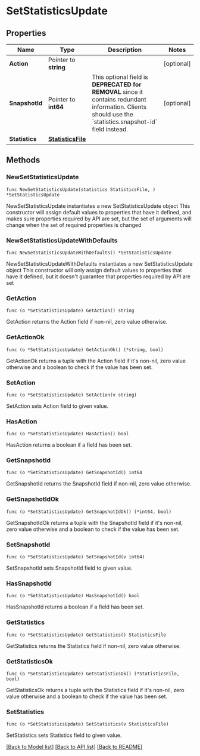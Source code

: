 # SetStatisticsUpdate

## Properties

Name | Type | Description | Notes
------------ | ------------- | ------------- | -------------
**Action** | Pointer to **string** |  | [optional] 
**SnapshotId** | Pointer to **int64** | This optional field is **DEPRECATED for REMOVAL** since it contains redundant information. Clients should use the &#x60;statistics.snapshot-id&#x60; field instead. | [optional] 
**Statistics** | [**StatisticsFile**](StatisticsFile.md) |  | 

## Methods

### NewSetStatisticsUpdate

`func NewSetStatisticsUpdate(statistics StatisticsFile, ) *SetStatisticsUpdate`

NewSetStatisticsUpdate instantiates a new SetStatisticsUpdate object
This constructor will assign default values to properties that have it defined,
and makes sure properties required by API are set, but the set of arguments
will change when the set of required properties is changed

### NewSetStatisticsUpdateWithDefaults

`func NewSetStatisticsUpdateWithDefaults() *SetStatisticsUpdate`

NewSetStatisticsUpdateWithDefaults instantiates a new SetStatisticsUpdate object
This constructor will only assign default values to properties that have it defined,
but it doesn't guarantee that properties required by API are set

### GetAction

`func (o *SetStatisticsUpdate) GetAction() string`

GetAction returns the Action field if non-nil, zero value otherwise.

### GetActionOk

`func (o *SetStatisticsUpdate) GetActionOk() (*string, bool)`

GetActionOk returns a tuple with the Action field if it's non-nil, zero value otherwise
and a boolean to check if the value has been set.

### SetAction

`func (o *SetStatisticsUpdate) SetAction(v string)`

SetAction sets Action field to given value.

### HasAction

`func (o *SetStatisticsUpdate) HasAction() bool`

HasAction returns a boolean if a field has been set.

### GetSnapshotId

`func (o *SetStatisticsUpdate) GetSnapshotId() int64`

GetSnapshotId returns the SnapshotId field if non-nil, zero value otherwise.

### GetSnapshotIdOk

`func (o *SetStatisticsUpdate) GetSnapshotIdOk() (*int64, bool)`

GetSnapshotIdOk returns a tuple with the SnapshotId field if it's non-nil, zero value otherwise
and a boolean to check if the value has been set.

### SetSnapshotId

`func (o *SetStatisticsUpdate) SetSnapshotId(v int64)`

SetSnapshotId sets SnapshotId field to given value.

### HasSnapshotId

`func (o *SetStatisticsUpdate) HasSnapshotId() bool`

HasSnapshotId returns a boolean if a field has been set.

### GetStatistics

`func (o *SetStatisticsUpdate) GetStatistics() StatisticsFile`

GetStatistics returns the Statistics field if non-nil, zero value otherwise.

### GetStatisticsOk

`func (o *SetStatisticsUpdate) GetStatisticsOk() (*StatisticsFile, bool)`

GetStatisticsOk returns a tuple with the Statistics field if it's non-nil, zero value otherwise
and a boolean to check if the value has been set.

### SetStatistics

`func (o *SetStatisticsUpdate) SetStatistics(v StatisticsFile)`

SetStatistics sets Statistics field to given value.



[[Back to Model list]](../README.md#documentation-for-models) [[Back to API list]](../README.md#documentation-for-api-endpoints) [[Back to README]](../README.md)


